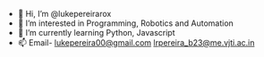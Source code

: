 - 👋 Hi, I’m @lukepereirarox
- 👀 I’m interested in Programming, Robotics and Automation
- 🌱 I’m currently learning Python, Javascript
- 📫 Email- lukepereira00@gmail.com
  lrpereira_b23@me.vjti.ac.in
<!---
lukepereirarox/lukepereirarox is a ✨ special ✨ repository because its `README.md` (this file) appears on your GitHub profile.
You can click the Preview link to take a look at your changes.
--->
